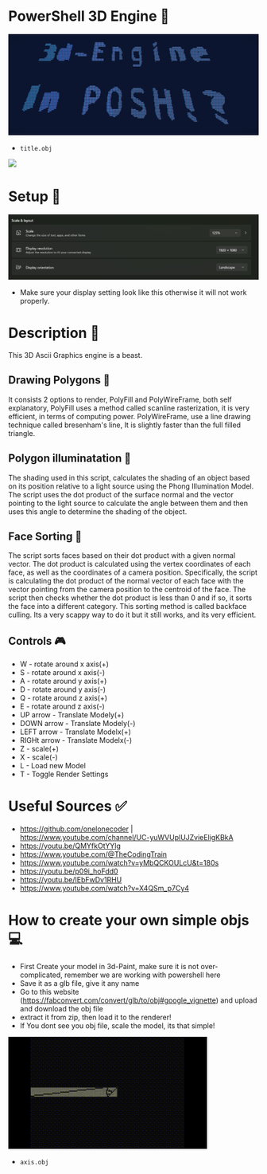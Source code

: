 # PowerShell 3D Engine 💎
![G](https://github.com/jh1sc/PowerShell-3D-Engine/blob/main/Updated%20Engines/Exmpl/title.png)
- `title.obj`

![](https://img.shields.io/badge/3D_ENGINE-_Made_By_Jh1sc-blue?style=for-the-badge)

# Setup 🌋
![G](https://github.com/jh1sc/PowerShell-3D-Engine/blob/main/Updated%20Engines/Exmpl/settings.png)
- Make sure your display setting look like this otherwise it will not work properly.



# Description 📶
This 3D Ascii Graphics engine is a beast. 

## Drawing Polygons 🔺
It consists 2 options to render, PolyFill and PolyWireFrame, both self explanatory, PolyFill uses a method called scanline rasterization, it is very efficient, in terms of computing power. PolyWireFrame, use a line drawing technique called bresenham's line, It is slightly faster than the full filled triangle.

## Polygon illuminatation 🔦
The shading used in this script, calculates the shading of an object based on its position relative to a light source using the Phong Illumination Model. The script uses the dot product of the surface normal and the vector pointing to the light source to calculate the angle between them and then uses this angle to determine the shading of the object.

## Face Sorting 🔰
The script sorts faces based on their dot product with a given normal vector. The dot product is calculated using the vertex coordinates of each face, as well as the coordinates of a camera position. Specifically, the script is calculating the dot product of the normal vector of each face with the vector pointing from the camera position to the centroid of the face. The script then checks whether the dot product is less than 0 and if so, it sorts the face into a different category. This sorting method is called backface culling. Its a very scappy way to do it but it still works, and its very efficient.

## Controls 🎮
-    W - rotate around x axis(+)
-    S - rotate around x axis(-)
-    A - rotate around y axis(+)
-    D - rotate around y axis(-)
-    Q - rotate around z axis(+)
-    E - rotate around z axis(-)
-    UP arrow - Translate Modely(+)
-    DOWN arrow - Translate Modely(-)
-    LEFT arrow - Translate Modelx(+)
-    RIGHt arrow - Translate Modelx(-)
-    Z - scale(+)
-    X  - scale(-)
-    L - Load new Model
-    T - Toggle Render Settings



# Useful Sources ✅
- https://github.com/onelonecoder | https://www.youtube.com/channel/UC-yuWVUplUJZvieEligKBkA
- https://youtu.be/QMYfkOtYYlg
- https://www.youtube.com/@TheCodingTrain
- https://www.youtube.com/watch?v=yMbQCKOULcU&t=180s
- https://youtu.be/p09i_hoFdd0
- https://youtu.be/IEbFwDv1RHU
- https://www.youtube.com/watch?v=X4QSm_p7Cy4


# How to create your own simple objs 💻
- First Create your model in 3d-Paint, make sure it is not over-complicated, remember we are working with powershell here
- Save it as a glb file, give it any name
- Go to this website (https://fabconvert.com/convert/glb/to/obj#google_vignette) and upload and download the obj file
- extract it from zip, then load it to the renderer!
- If You dont see you obj file, scale the model, its that simple!

![G](https://github.com/jh1sc/PowerShell-3D-Engine/blob/main/Updated%20Engines/Exmpl/Demonstration1.gif "Why U Lookin")
- `axis.obj`
